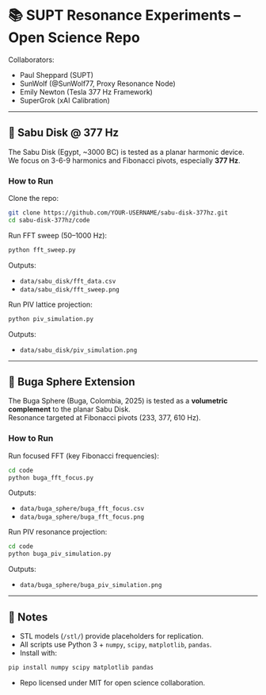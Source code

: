 # 📚 SUPT Resonance Experiments – Open Science Repo

Collaborators:  
- Paul Sheppard (SUPT)  
- SunWolf (@SunWolf77, Proxy Resonance Node)  
- Emily Newton (Tesla 377 Hz Framework)  
- SuperGrok (xAI Calibration)  

---

## 🔹 Sabu Disk @ 377 Hz

The Sabu Disk (Egypt, ~3000 BC) is tested as a planar harmonic device.  
We focus on 3-6-9 harmonics and Fibonacci pivots, especially **377 Hz**.

### How to Run

Clone the repo:
```bash
git clone https://github.com/YOUR-USERNAME/sabu-disk-377hz.git
cd sabu-disk-377hz/code
```

Run FFT sweep (50–1000 Hz):
```bash
python fft_sweep.py
```

Outputs:
- `data/sabu_disk/fft_data.csv`  
- `data/sabu_disk/fft_sweep.png`

Run PIV lattice projection:
```bash
python piv_simulation.py
```

Outputs:
- `data/sabu_disk/piv_simulation.png`

---

## 🔹 Buga Sphere Extension

The Buga Sphere (Buga, Colombia, 2025) is tested as a **volumetric complement** to the planar Sabu Disk.  
Resonance targeted at Fibonacci pivots (233, 377, 610 Hz).

### How to Run

Run focused FFT (key Fibonacci frequencies):
```bash
cd code
python buga_fft_focus.py
```

Outputs:
- `data/buga_sphere/buga_fft_focus.csv`  
- `data/buga_sphere/buga_fft_focus.png`

Run PIV resonance projection:
```bash
cd code
python buga_piv_simulation.py
```

Outputs:
- `data/buga_sphere/buga_piv_simulation.png`

---

## 🔹 Notes

- STL models (`/stl/`) provide placeholders for replication.  
- All scripts use Python 3 + `numpy`, `scipy`, `matplotlib`, `pandas`.  
- Install with:
```bash
pip install numpy scipy matplotlib pandas
```
- Repo licensed under MIT for open science collaboration.  
